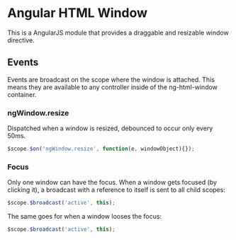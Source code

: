 # Angular HTML Window
This is a AngularJS module that provides a draggable and resizable window directive.

## Events
Events are broadcast on the scope where the window is attached. This means they are available to any controller inside of the ng-html-window container.

### ngWindow.resize
Dispatched when a window is resized, debounced to occur only every 50ms.
```javascript
$scope.$on('ngWindow.resize', function(e, windowObject){});
```

### Focus
Only one window can have the focus. When a window gets focused (by clicking it), a broadcast with a reference to itself is sent to all child scopes:
```javascript
$scope.$broadcast('active', this);
```

The same goes for when a window looses the focus:
```javascript
$scope.$broadcast('active', this);
```
